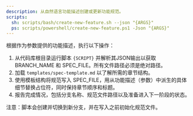```yaml
---
description: 从自然语言功能描述创建或更新功能规范。
scripts:
  sh: scripts/bash/create-new-feature.sh --json "{ARGS}"
  ps: scripts/powershell/create-new-feature.ps1 -Json "{ARGS}"
---
```


根据作为参数提供的功能描述，执行以下操作：

1. 从代码库根目录运行脚本 `{SCRIPT}` 并解析其JSON输出以获取 BRANCH_NAME 和 SPEC_FILE。所有文件路径必须是绝对路径。
2. 加载 `templates/spec-template.md` 以了解所需的章节结构。
3. 使用模板结构将规范写入 SPEC_FILE，用从功能描述（参数）中派生的具体细节替换占位符，同时保持章节顺序和标题。
4. 报告完成情况，包括分支名称、规范文件路径以及准备进入下一阶段的状态。

注意：脚本会创建并切换到新分支，并在写入之前初始化规范文件。
